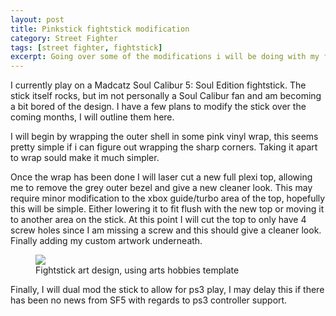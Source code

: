 ```yaml
---
layout: post
title: Pinkstick fightstick modification
category: Street Fighter
tags: [street fighter, fightstick]
excerpt: Going over some of the modifications i will be doing with my fightstick over the next few months.
---
```


I currently play on a Madcatz Soul Calibur 5: Soul Edition fightstick. The stick itself rocks, but im not personally a Soul Calibur fan and am becoming a bit bored of the design. I have a few plans to modify the stick over the coming months, I will outline them here.


I will begin by wrapping the outer shell in some pink vinyl wrap, this seems pretty simple if i can figure out wrapping the sharp corners. Taking it apart to wrap sould make it much simpler.


Once the wrap has been done I will laser cut a new full plexi top, allowing me to remove the grey outer bezel and give a new cleaner look. This may require minor modification to the xbox guide/turbo area of the top, hopefully this will be simple. Either lowering it to fit flush with the new top or moving it to another area on the stick. At this point I will cut the top to only have 4 screw holes since I am missing a screw and this should give a cleaner look. Finally adding my custom artwork underneath.


<figure>
	<img src="{{ site.url }}/images/2015-05-31-stickart.jpg">
	<figcaption>Fightstick art design, using arts hobbies template</figcaption>
</figure>


Finally, I will dual mod the stick to allow for ps3 play, I may delay this if there has been no news from SF5 with regards to ps3 controller support.
